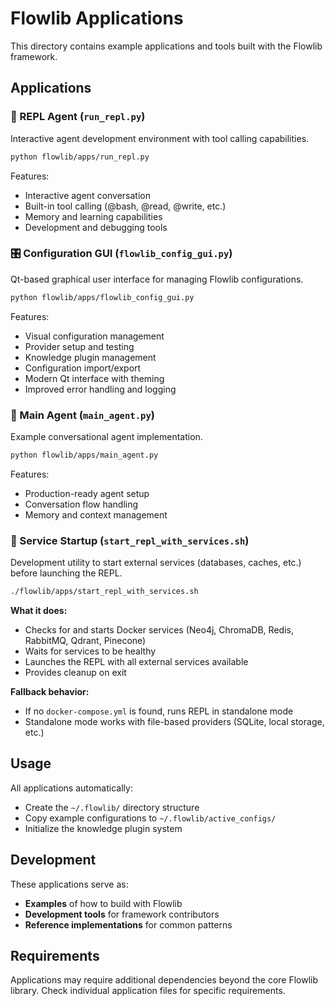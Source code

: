 # Flowlib Applications

This directory contains example applications and tools built with the Flowlib framework.

## Applications

### 🤖 REPL Agent (`run_repl.py`)
Interactive agent development environment with tool calling capabilities.

```bash
python flowlib/apps/run_repl.py
```

Features:
- Interactive agent conversation
- Built-in tool calling (@bash, @read, @write, etc.)
- Memory and learning capabilities
- Development and debugging tools

### 🎛️ Configuration GUI (`flowlib_config_gui.py`)
Qt-based graphical user interface for managing Flowlib configurations.

```bash
python flowlib/apps/flowlib_config_gui.py
```

Features:
- Visual configuration management
- Provider setup and testing
- Knowledge plugin management
- Configuration import/export
- Modern Qt interface with theming
- Improved error handling and logging

### 🤖 Main Agent (`main_agent.py`)
Example conversational agent implementation.

```bash
python flowlib/apps/main_agent.py
```

Features:
- Production-ready agent setup
- Conversation flow handling
- Memory and context management

### 🚀 Service Startup (`start_repl_with_services.sh`)
Development utility to start external services (databases, caches, etc.) before launching the REPL.

```bash
./flowlib/apps/start_repl_with_services.sh
```

**What it does:**
- Checks for and starts Docker services (Neo4j, ChromaDB, Redis, RabbitMQ, Qdrant, Pinecone)
- Waits for services to be healthy
- Launches the REPL with all external services available
- Provides cleanup on exit

**Fallback behavior:**
- If no `docker-compose.yml` is found, runs REPL in standalone mode
- Standalone mode works with file-based providers (SQLite, local storage, etc.)

## Usage

All applications automatically:
- Create the `~/.flowlib/` directory structure
- Copy example configurations to `~/.flowlib/active_configs/`
- Initialize the knowledge plugin system

## Development

These applications serve as:
- **Examples** of how to build with Flowlib
- **Development tools** for framework contributors
- **Reference implementations** for common patterns

## Requirements

Applications may require additional dependencies beyond the core Flowlib library. Check individual application files for specific requirements.